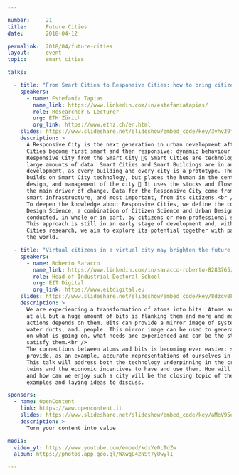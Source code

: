 ```yaml
---

number:     21
title:      Future Cities
date:       2018-04-12

permalink:  2018/04/future-cities
layout:     event
topic:      smart cities

talks:

  - title: "From Smart Cities to Responsive Cities: how to bring citizens back to the center of urban planning processes"
    speakers:
      - name: Estefanía Tapias
        name_link: https://www.linkedin.com/in/estefaniatapias/
        role: Researcher & Lecturer
        org: ETH Zürich
        org_link: https://www.ethz.ch/en.html
    slides: https://www.slideshare.net/slideshow/embed_code/key/3vhv39f1bLHWiv
    description: >
      A Responsive City is the next generation in urban development after the Smart City.
      Cities become first smart and then responsive: dynamic behaviour differentiates the
      Responsive City from the Smart City 🏃‍♀️ Smart Cities are technology-driven and produce
      large amounts of data. Smart Cities and Smart Buildings are in an early stage of
      development, as every building and every city is a prototype. The Responsive City
      builds on Smart City technology, but places the human in the centre of decision-making,
      design, and management of the city 💁 It uses the stocks and flows of information as
      the main driver of change. Data for the Responsive City come from smart buildings,
      smart infrastructure, and most important, from its citizens.<br />
      To deepen the knowledge about Responsive Cities, we define the concept of Citizen
      Design Science, a combination of Citizen Science and Urban Design. Both are
      conducted, in whole or in part, by citizens or non-professional scientists.
      This approach is still in an early stage of development and, with the Responsive
      Cities research, we aim to explore its potential together with participants around
      the world.

  - title: "Virtual citizens in a virtual city may brighten the future of our cities: meet your digital twin"
    speakers:
      - name: Roberto Saracco
        name_link: https://www.linkedin.com/in/saracco-roberto-8283765/
        role: Head of Industrial Doctoral School
        org: EIT Digital
        org_link: https://www.eitdigital.eu
    slides: https://www.slideshare.net/slideshow/embed_code/key/8dzcv0FaxLOJVO
    description: >
      We are experiencing a transformation of atoms into bits. Atoms are not disappearing
      at all but a huge amount of bits is flanking them and more and more insights and
      actions depends on them. Bits can provide a mirror image of systems, like cars,
      water ducts, and… people. This mirror image can be used to generate information
      on what is going on, what needs are experienced and can be the starting point to
      satisfy them.<br />
      The connections between atoms and bits is becoming ever easier: smartphones can
      provide, as an example, accurate representations of ourselves in specific domains.
      This talk will address both the technology underpinning in the creation of digital
      twins and the economic incentives to have and use them. How will a city get smarter
      and how can we enjoy such a city will be the closing topic of the talk bringing
      examples and laying ideas to discuss.

sponsors:
  - name: OpenContent
    link: https://www.opencontent.it
    slides: https://www.slideshare.net/slideshow/embed_code/key/aMeV95eqHhmAgJ
    description: >
      Turn your content into value

media:
  video_yt: https://www.youtube.com/embed/kdxYe0LTdZw
  album: https://photos.app.goo.gl/WXwqC42NSt7yUwyl1

---
```

